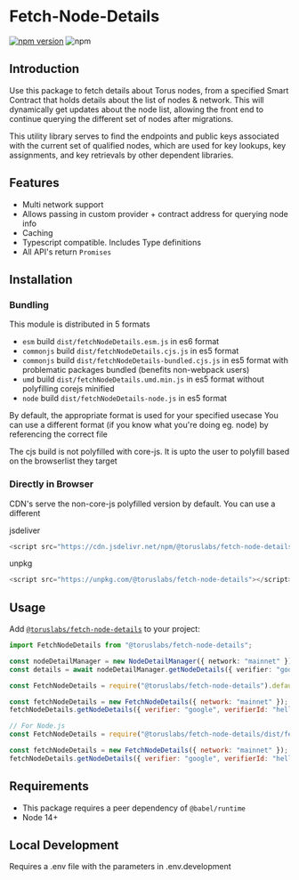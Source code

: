 # Fetch-Node-Details

[![npm version](https://badge.fury.io/js/%40toruslabs%2Ffetch-node-details.svg)](https://badge.fury.io/js/%40toruslabs%2Ffetch-node-details)
![npm](https://img.shields.io/npm/dw/@toruslabs/fetch-node-details)

## Introduction

Use this package to fetch details about Torus nodes, from a specified Smart Contract that holds details about the list of nodes & network.
This will dynamically get updates about the node list, allowing the front end to continue querying the different set of nodes after migrations.

This utility library serves to find the endpoints and public keys associated
with the current set of qualified nodes, which are used for key lookups, key
assignments, and key retrievals by other dependent libraries.

## Features

- Multi network support
- Allows passing in custom provider + contract address for querying node info
- Caching
- Typescript compatible. Includes Type definitions
- All API's return `Promises`

## Installation

### Bundling

This module is distributed in 5 formats

- `esm` build `dist/fetchNodeDetails.esm.js` in es6 format
- `commonjs` build `dist/fetchNodeDetails.cjs.js` in es5 format
- `commonjs` build `dist/fetchNodeDetails-bundled.cjs.js` in es5 format with problematic packages bundled (benefits non-webpack users)
- `umd` build `dist/fetchNodeDetails.umd.min.js` in es5 format without polyfilling corejs minified
- `node` build `dist/fetchNodeDetails-node.js` in es5 format

By default, the appropriate format is used for your specified usecase
You can use a different format (if you know what you're doing eg. node) by referencing the correct file

The cjs build is not polyfilled with core-js.
It is upto the user to polyfill based on the browserlist they target

### Directly in Browser

CDN's serve the non-core-js polyfilled version by default. You can use a different

jsdeliver

```js
<script src="https://cdn.jsdelivr.net/npm/@toruslabs/fetch-node-details"></script>
```

unpkg

```js
<script src="https://unpkg.com/@toruslabs/fetch-node-details"></script>
```

## Usage

Add [`@toruslabs/fetch-node-details`](https://www.npmjs.com/package/@toruslabs/fetch-node-details) to your project:

```ts
import FetchNodeDetails from "@toruslabs/fetch-node-details";

const nodeDetailManager = new NodeDetailManager({ network: "mainnet" });
const details = await nodeDetailManager.getNodeDetails({ verifier: "google", verifierId: "hello@tor.us" });

```

```js
const FetchNodeDetails = require("@toruslabs/fetch-node-details").default;

const fetchNodeDetails = new FetchNodeDetails({ network: "mainnet" });
fetchNodeDetails.getNodeDetails({ verifier: "google", verifierId: "hello@tor.us" }).then((nodeInfo) => console.log(nodeInfo));
```

```js
// For Node.js
const FetchNodeDetails = require("@toruslabs/fetch-node-details/dist/fetchNodeDetails-node.js").default;

const fetchNodeDetails = new FetchNodeDetails({ network: "mainnet" });
fetchNodeDetails.getNodeDetails({ verifier: "google", verifierId: "hello@tor.us" }).then((nodeInfo) => console.log(nodeInfo));
```

## Requirements

- This package requires a peer dependency of `@babel/runtime`
- Node 14+

## Local Development

Requires a .env file with the parameters in .env.development
